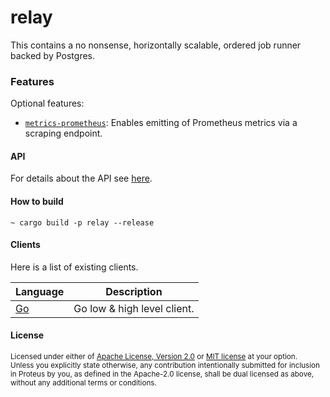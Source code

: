 # relay

This contains a no nonsense, horizontally scalable, ordered job runner backed by Postgres.

### Features
Optional features:
- [`metrics-prometheus`][]: Enables emitting of Prometheus metrics via a scraping endpoint.

[`metrics-prometheus`]: https://crates.io/crates/metrics-exporter-prometheus

#### API
For details about the API see [here](./API.md). 

#### How to build
```shell
~ cargo build -p relay --release
```

#### Clients
Here is a list of existing clients.

| Language | Description                 |
|----------|-----------------------------|
| [Go](https://github.com/go-playground/relay-client-go)   | Go low & high level client. |


#### License

<sup>
Licensed under either of <a href="LICENSE-APACHE">Apache License, Version
2.0</a> or <a href="LICENSE-MIT">MIT license</a> at your option.
</sup>

<br>

<sub>
Unless you explicitly state otherwise, any contribution intentionally submitted
for inclusion in Proteus by you, as defined in the Apache-2.0 license, shall be
dual licensed as above, without any additional terms or conditions.
</sub>
